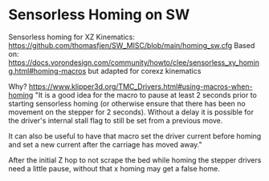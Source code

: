 # Sensorless Homing on SW

Sensorless homing for XZ Kinematics:
https://github.com/thomasfjen/SW_MISC/blob/main/homing_sw.cfg
Based on: https://docs.vorondesign.com/community/howto/clee/sensorless_xy_homing.html#homing-macros but adapted for corexz kinematics

Why? https://www.klipper3d.org/TMC_Drivers.html#using-macros-when-homing
"It is a good idea for the macro to pause at least 2 seconds prior to starting sensorless homing (or otherwise ensure that there has been no movement on the stepper for 2 seconds). Without a delay it is possible for the driver's internal stall flag to still be set from a previous move.

It can also be useful to have that macro set the driver current before homing and set a new current after the carriage has moved away."

After the initial Z hop to not scrape the bed while homing the stepper drivers need a little pause, without that x homing may get a false home. 
